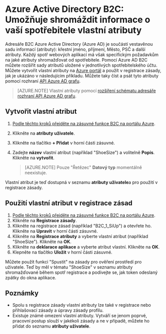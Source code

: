 <properties
    pageTitle="Azure Active Directory B2C: Vlastní atributy | Microsoft Azure"
    description="Použití vlastní atributy v Azure Active Directory B2C shromažďování informací o uživatele"
    services="active-directory-b2c"
    documentationCenter=""
    authors="swkrish"
    manager="mbaldwin"
    editor="bryanla"/>

<tags
    ms.service="active-directory-b2c"
    ms.workload="identity"
    ms.tgt_pltfrm="na"
    ms.devlang="na"
    ms.topic="article"
    ms.date="07/24/2016"
    ms.author="swkrish"/>

#  <a name="azure-active-directory-b2c-use-custom-attributes-to-collect-information-about-your-consumers"></a>Azure Active Directory B2C: Umožňuje shromáždit informace o vaší spotřebitele vlastní atributy

Adresáře B2C Azure Active Directory (Azure AD) je součástí vestavěnou sadu informací (atributy): křestní jméno, příjmení, Město, PSČ a další atributy. Každý spotř webových aplikací má však specifickým požadavkům na jaké atributy shromažďovat od spotřebitele. Pomocí Azure AD B2C můžete rozšířit sady atributů uložené v jednotlivých spotřebitelského účtu. Můžete vytvořit vlastní atributy na [Azure portál](https://portal.azure.com/) a použít v registrace zásady, jak je ukázáno v následujícím příkladu. Můžete taky číst a psát tyto atributy pomocí rozhraní [API Azure AD grafu](active-directory-b2c-devquickstarts-graph-dotnet.md).

> [AZURE.NOTE]
Vlastní atributy pomocí [rozšíření schématu adresáře rozhraní API Azure AD grafu](https://msdn.microsoft.com/library/azure/dn720459.aspx).

## <a name="create-a-custom-attribute"></a>Vytvořit vlastní atribut

1. [Podle těchto kroků přejděte na zásuvné funkce B2C na portálu Azure](active-directory-b2c-app-registration.md#navigate-to-the-b2c-features-blade).
2. Klikněte na **atributy uživatele**.
3. Klikněte na tlačítko **+ Přidat** v horní části zásuvné.
4. Zadejte **název** vlastní atribut (například "ShoeSize") a volitelně **Popis**. Klikněte na **vytvořit**.

    > [AZURE.NOTE]
    Pouze "Řetězec" **Datový typ** momentálně neexistuje.

Vlastní atribut je teď dostupná v seznamu **atributy uživatele**a pro použití v registrace zásady.

## <a name="use-a-custom-attribute-in-your-sign-up-policy"></a>Použití vlastní atribut v registrace zásad

1. [Podle těchto kroků přejděte na zásuvné funkce B2C na portálu Azure](active-directory-b2c-app-registration.md#navigate-to-the-b2c-features-blade).
2. Klikněte na **Registrace zásady**.
3. Klikněte na registrace zásad (například "B2C_1_SiUp") a otevřete ho. Klikněte na **Upravit** v horní části zásuvné.
4. Klikněte na **Registrace atributy** a vyberte vlastní atribut (například "ShoeSize"). Klikněte na **OK**.
5. Klikněte na **deklarace aplikace** a vyberte atribut vlastní. Klikněte na **OK**.
6. Klepněte na tlačítko **Uložit** v horní části zásuvné.

Můžete použít funkci "Spustit" na zásady pro ověření prostředí pro uživatele. Teď by měl v tématu "ShoeSize" v seznamu atributy shromažďované během spotř registrace a podívejte se, jak token odeslaný zpátky do okna aplikace.

## <a name="notes"></a>Poznámky

- Spolu s registrace zásady vlastní atributy lze také v registrace nebo přihlašovací zásady a úpravy zásady profilu.
- Existuje známé omezení vlastní atributy. Vytváří se jenom poprvé, pracovní postup slouží v jakékoli zásady a ne v případě, můžete ho přidat do seznamu **atributy uživatele**.
